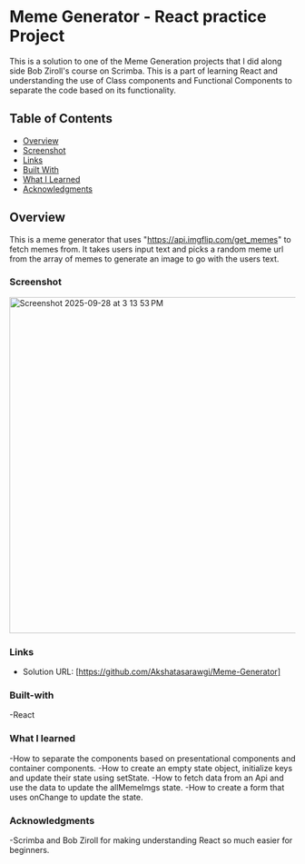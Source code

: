 # Meme Generator - React practice Project  
This is a solution to one of the Meme Generation projects that I did along side Bob Ziroll's course on Scrimba.
This is a part of learning React and understanding the use of Class components and Functional Components to separate the code based on its functionality.

## Table of Contents

- [Overview](#overview)
- [Screenshot](#screenshot)
- [Links](#links)
- [Built With](#built-with)
- [What I Learned](#what-i-learned)
- [Acknowledgments](#acknowledgments)

## Overview
This is a meme generator that uses "https://api.imgflip.com/get_memes" to fetch memes from.
It takes users input text and picks a random meme url from the array of memes to generate an image to go with the users text.

### Screenshot
<img width="571" height="592" alt="Screenshot 2025-09-28 at 3 13 53 PM" src="https://github.com/user-attachments/assets/2d330696-3458-43a4-b76d-21061dca7a9b" />

### Links
- Solution URL: [https://github.com/Akshatasarawgi/Meme-Generator]

### Built-with
-React

### What I learned
-How to separate the components based on presentational components and container components.
-How to create an empty state object, initialize keys and update their state using setState.
-How to fetch data from an Api and use the data to update the allMemeImgs state.
-How to create a form that uses onChange to update the state.

### Acknowledgments 
-Scrimba and Bob Ziroll for making understanding React so much easier for beginners.
